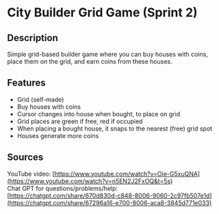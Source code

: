 # City Builder Grid Game (Sprint 2)

## Description
Simple grid-based builder game where you can buy houses with coins, place them on the grid, and earn coins from these houses.

## Features
- Grid (self-made)
- Buy houses with coins
- Cursor changes into house when bought, to place on grid
- Grid places are green if free, red if occupied
- When placing a bought house, it snaps to the nearest (free) grid spot
- Houses generate more coins


## Sources
YouTube video: [https://www.youtube.com/watch?v=Oie-G5xuQNA](https://www.youtube.com/watch?v=n5EN2J2FxOQ&t=5s) <br/>
Chat GPT for questions/problems/help: [https://chatgpt.com/share/670d830d-c848-8006-9060-2c97fb507e1d](https://chatgpt.com/share/67296a16-e700-8006-aca8-3845d771e033)
